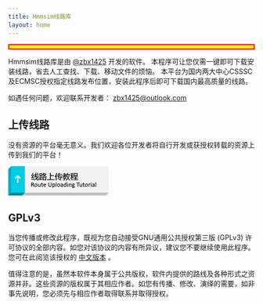 ```yaml
---
title: Hmmsim线路库
layout: home
---
```


<div style="background:yellow; color:red; font-weight:bold; padding: 0.5em 1em 0em 1em; border: 2px solid red" id="md-content"></div><script src="https://cdn.jsdelivr.net/npm/jquery@3.5.1/dist/jquery.min.js" integrity="sha256-9/aliU8dGd2tb6OSsuzixeV4y/faTqgFtohetphbbj0=" crossorigin="anonymous"></script><script src="https://cdn.jsdelivr.net/npm/markdown-it@12.0.4/dist/markdown-it.min.js" integrity="sha256-Ny17h6gzTTZCqa/pqK5beCf3tIgdWZF+5+YFQWHT4xI=" crossorigin="anonymous"></script><script>$.get("https://svc.bvecs.tk:8953/static/bcs-doc/zh-CN/bcsnotice/?raw").then(function(data){if(data==""){$("#md-content").remove();return;}document.getElementById("md-content").innerHTML=data;var b=document.getElementById("md-content").innerHTML.replace(/&(lt|gt|nbsp|amp|quot);/ig,function(b,c){return {lt:"<",gt:">",nbsp:" ",amp:"&",quot:"\""}[c]});document.getElementById("md-content").innerHTML=window.markdownit().render(b);for(var c=document.getElementsByTagName("a"),d=0;d<c.length;d++)c[d].target="_blank";});</script>

Hmmsim线路库是由 [@zbx1425](https://github.com/zbx1425) 开发的软件。
本程序可让您仅需一键即可下载安装线路，省去人工查找、下载、移动文件的烦恼。
本平台为国内两大中心CSSSC及ECMSC授权指定线路发布位置，安装此程序后即可下载国内最高质量的线路。

如遇任何问题，欢迎联系开发者： [zbx1425@outlook.com](mailto:zbx1425@outlook.com)



## 上传线路

没有资源的平台毫无意义。我们欢迎各位开发者将自行开发或获授权转载的资源上传到我们的平台！  

[![线路上传教程](/assets/images/btn_tutorial_upload.png)](https://svc.bvecs.tk:8953/static/bcs-doc/)



## GPLv3

当您传播或修改此程序，既视为您自动接受GNU通用公共授权第三版 (GPLv3) 许可协议的全部内容。如您对该协议的内容有所异议，建议您不要继续使用此程序。您可在此阅览该授权的 [中文版本](gplv3.html) 。

值得注意的是，虽然本软件本身属于公共版权，软件内提供的路线及各种形式之资源并非。这些资源的版权属于其相应作者。如您有传播、修改、演绎的需要，如非事先说明，您必须先与相应作者取得联系并取得授权。
